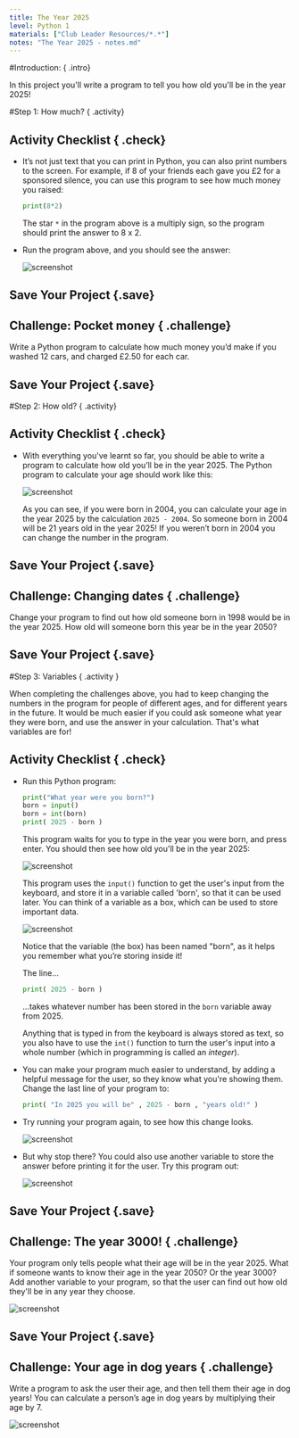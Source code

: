 ```yaml
---
title: The Year 2025
level: Python 1
materials: ["Club Leader Resources/*.*"]
notes: "The Year 2025 - notes.md"
---
```


#Introduction:  { .intro}

In this project you'll write a program to tell you how old you'll be in the year 2025!

#Step 1: How much? { .activity}
## Activity Checklist { .check}

+ It’s not just text that you can print in Python, you can also print numbers to the screen. For example, if 8 of your friends each gave you £2 for a sponsored silence, you can use this program to see how much money you raised:

	```python
	print(8*2)
	```

	The star `*` in the program above is a multiply sign, so the program should print the answer to 8 x 2.

+ Run the program above, and you should see the answer:

	![screenshot](2025-calc.png)

## Save Your Project {.save}

## Challenge: Pocket money { .challenge}
Write a Python program to calculate how much money you’d make if you washed 12 cars, and charged £2.50 for each car.

## Save Your Project {.save}

#Step 2: How old? { .activity}
## Activity Checklist { .check}

+ With everything you've learnt so far, you should be able to write a program to calculate how old you’ll be in the year 2025. The Python program to calculate your age should work like this:

	![screenshot](2025-age.png)

	As you can see, if you were born in 2004, you can calculate your age in the year 2025 by the calculation `2025 - 2004`. So someone born in 2004 will be 21 years old in the year 2025! If you weren’t born in 2004 you can change the number in the program.

## Save Your Project {.save}

## Challenge: Changing dates { .challenge}
Change your program to find out how old someone born in 1998 would be in the year 2025. How old will someone born this year be in the year 2050?

## Save Your Project {.save}

#Step 3: Variables { .activity }

When completing the challenges above, you had to keep changing the numbers in the program for people of different ages, and for different years in the future. It would be much easier if you could ask someone what year they were born, and use the answer in your calculation. That's what variables are for!

## Activity Checklist { .check}

+ Run this Python program:

	```python
	print("What year were you born?")
	born = input()
	born = int(born)
	print( 2025 - born )
	```

	This program waits for you to type in the year you were born, and press enter. You should then see how old you'll be in the year 2025:

	![screenshot](2025-varProg.png)

	This program uses the `input()` function to get the user's input from the keyboard, and store it in a variable called 'born', so that it can be used later. You can think of a variable as a box, which can be used to store important data.

	![screenshot](2025-var.png)

	Notice that the variable (the box) has been named "born", as it helps you remember what you’re storing inside it! 

	The line...

	```python
	print( 2025 - born )
	```

	...takes whatever number has been stored in the `born` variable away from 2025.

	Anything that is typed in from the keyboard is always stored as text, so you also have to use the `int()` function to turn the user's input into a whole number (which in programming is called an _integer_).

+ You can make your program much easier to understand, by adding a helpful message for the user, so they know what you're showing them. Change the last line of your program to:

	```python
	print( "In 2025 you will be" , 2025 - born , "years old!" )
	```

+ Try running your program again, to see how this change looks.

	![screenshot](2025-print.png)

+ But why stop there? You could also use another variable to store the answer before printing it for the user. Try this program out:

	![screenshot](2025-2vars.png)

## Save Your Project {.save}

## Challenge: The year 3000! { .challenge}
Your program only tells people what their age will be in the year 2025. What if someone wants to know their age in the year 2050? Or the year 3000? Add another variable to your program, so that the user can find out how old they'll be in any year they choose. 

![screenshot](2025-3000.png)

## Save Your Project {.save}

## Challenge: Your age in dog years { .challenge}
Write a program to ask the user their age, and then tell them their age in dog years! You can calculate a person’s age in dog years by multiplying their age by 7.

![screenshot](2025-dogYears.png)
